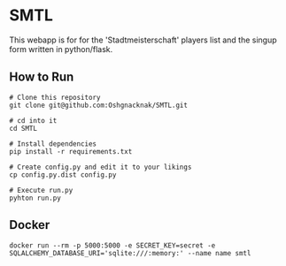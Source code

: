 # SMTL

This webapp is for for the 'Stadtmeisterschaft' players
list and the singup form written in python/flask.


## How to Run

```
# Clone this repository
git clone git@github.com:Oshgnacknak/SMTL.git

# cd into it
cd SMTL

# Install dependencies
pip install -r requirements.txt

# Create config.py and edit it to your likings
cp config.py.dist config.py

# Execute run.py
pyhton run.py
```

## Docker 
```
docker run --rm -p 5000:5000 -e SECRET_KEY=secret -e SQLALCHEMY_DATABASE_URI='sqlite:///:memory:' --name name smtl
```
